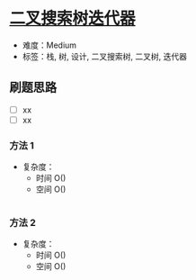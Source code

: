 # [二叉搜索树迭代器](https://leetcode-cn.com/problems/binary-search-tree-iterator/)

- 难度：Medium
- 标签：栈, 树, 设计, 二叉搜索树, 二叉树, 迭代器

## 刷题思路

- [ ] xx
- [ ] xx

### 方法 1

- 复杂度：
    - 时间 O()
    - 空间 O()

``` js

```

### 方法 2

- 复杂度：
    - 时间 O()
    - 空间 O()

``` js

```
